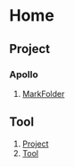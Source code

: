 # Home

## Project

### Apollo

1. [MarkFolder](data/storage001/folder001/index.md)

## Tool

1. [Project](notes/001_project/index.md)
2. [Tool](notes/002_tool/index.md)
